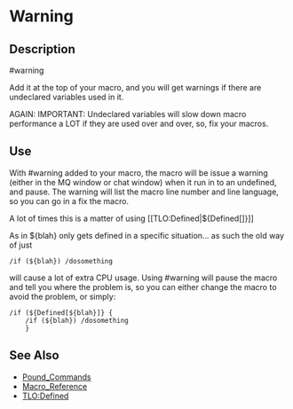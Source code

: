 # Warning

## Description

\#warning

Add it at the top of your macro, and you will get warnings if there are undeclared variables used in it.

AGAIN: IMPORTANT: Undeclared variables will slow down macro performance a LOT if they are used over and over, so, fix your macros.

## Use

With \#warning added to your macro, the macro will be issue a warning \(either in the MQ window or chat window\) when it run in to an undefined, and pause. The warning will list the macro line number and line language, so you can go in a fix the macro.

A lot of times this is a matter of using \[\[TLO:Defined\|${Defined\[\]}\]\]

As in ${blah} only gets defined in a specific situation... as such the old way of just

`/if (${blah}) /dosomething`

will cause a lot of extra CPU usage. Using \#warning will pause the macro and tell you where the problem is, so you can either change the macro to avoid the problem, or simply:

```text
/if (${Defined[${blah}]} {
    /if (${blah}) /dosomething
    }
```

## See Also

* [Pound\_Commands](pound-commands/)
* [Macro\_Reference](../../documentation/macro-reference.md)
* [TLO:Defined](../../data-types-and-top-level-objects/top-level-objects/tlo-defined.md)

